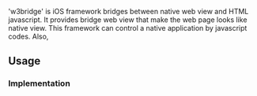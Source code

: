 'w3bridge' is iOS framework bridges between native web view and HTML javascript.
It provides bridge web view that make the web page looks like native view.
This framework can control a native application by javascript codes. Also, 

## Usage
### Implementation
```objective-c
```
